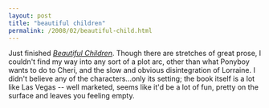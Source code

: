 ```yaml
---
layout: post
title: "beautiful children"
permalink: /2008/02/beautiful-child.html
---
```


<p>Just finished <a href="http://www.amazon.com/exec/obidos/ASIN/1400066506/statingtheobvioua"><em>Beautiful Children</em></a>. Though there are stretches of great prose, I couldn't find my way into any sort of a plot arc, other than what Ponyboy wants to do to Cheri, and the slow and obvious disintegration of Lorraine. I didn't believe any of the characters...only its setting; the book itself is a lot like Las Vegas -- well marketed, seems like it'd be a lot of fun, pretty on the surface and leaves you feeling empty.</p>



